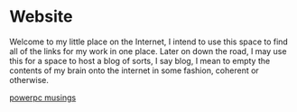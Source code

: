 # Website
Welcome to my little place on the Internet, I intend to use this space to find all of the links for my work in one place. Later on down the road, I may use this for a space to host a blog of sorts, I say blog, I mean to empty the contents of my brain onto the internet in some fashion, coherent or otherwise.

[powerpc musings](https://github.com/henry158/henry158/edit/master/PowerPC_MisAdventures.md)
